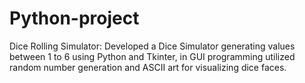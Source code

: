 # Python-project
Dice Rolling Simulator:
Developed a Dice Simulator generating values between 1 to 6 using Python and Tkinter, in GUI programming
utilized random number generation and ASCII art for visualizing dice faces.
